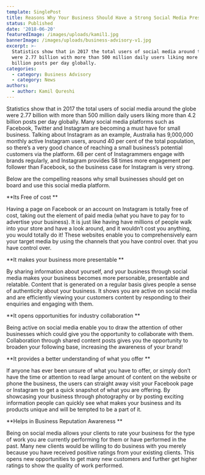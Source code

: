 ```yaml
---
template: SinglePost
title: Reasons Why Your Business Should Have a Strong Social Media Presence
status: Published
date: '2018-06-20'
featuredImage: /images/uploads/kamil1.jpg
bannerImage: /images/uploads/business-advisory-v1.jpg
excerpt: >-
  Statistics show that in 2017 the total users of social media around the globe
  were 2.77 billion with more than 500 million daily users liking more than 4.2
  billion posts per day globally.
categories:
  - category: Business Advisory
  - category: News
authors:
  - author: Kamil Qureshi
---
```


Statistics show that in 2017 the total users of social media around the globe were 2.77 billion with more than 500 million daily users liking more than 4.2 billion posts per day globally. Many social media platforms such as Facebook, Twitter and Instagram are becoming a must have for small business. Talking about Instagram as an example, Australia has 9,000,000 monthly active Instagram users, around 40 per cent of the total population, so there’s a very good chance of reaching a small business’s potential customers via the platform. 68 per cent of Instagrammers engage with brands regularly, and Instagram provides 58 times more engagement per follower than Facebook, so the business case for Instagram is very strong.

Below are the compelling reasons why small businesses should get on board and use this social media platform.

**Its Free of cost
**

Having a page on Facebook or an account on Instagram is totally free of cost, taking out the element of paid media (what you have to pay for to advertise your business). It is just like having have millions of people walk into your store and have a look around, and it wouldn’t cost you anything, you would totally do it! These websites enable you to comprehensively earn your target media by using the channels that you have control over. that you have control over.

**It makes your business more presentable
**

By sharing information about yourself, and your business through social media makes your business becomes more personable, presentable and relatable. Content that is generated on a regular basis gives people a sense of authenticity about your business. It shows you are active on social media and are efficiently viewing your customers content by responding to their enquiries and engaging with them.

**It opens opportunities for industry collaboration
**

Being active on social media enable you to draw the attention of other businesses which could give you the opportunity to collaborate with them. Collaboration through shared content posts gives you the opportunity to broaden your following base, increasing the awareness of your brand!

**It provides a better understanding of what you offer
**

If anyone has ever been unsure of what you have to offer, or simply don’t have the time or attention to read large amount of content on the website or phone the business, the users can straight away visit your Facebook page or Instagram to get a quick snapshot of what you are offering. By showcasing your business through photography or by posting exciting information people can quickly see what makes your business and its products unique and will be tempted to be a part of it.

**Helps in Business Reputation Awareness
**

Being on social media allows your clients to rate your business for the type of work you are currently performing for them or have performed in the past. Many new clients would be willing to do business with you merely because you have received positive ratings from your existing clients. This opens new opportunities to get many new customers and further get higher ratings to show the quality of work performed.
